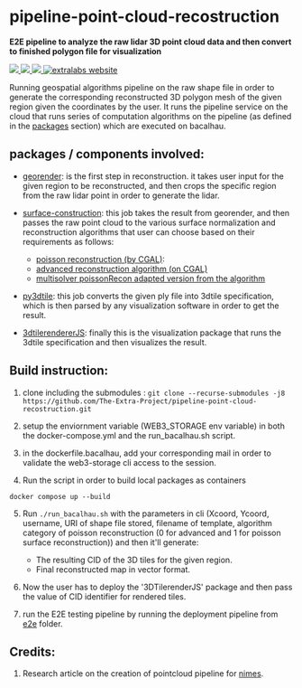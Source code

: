 # pipeline-point-cloud-recostruction

**E2E pipeline to analyze the raw lidar 3D point cloud data and then convert to finished polygon file for visualization** 
<p align="left">
    <a href="https://github.com/https://github.com/The-Extra-Project/pipeline-point-cloud-recostruction.git/LICENSE.md" alt="License">
        <img src="https://img.shields.io/badge/license-MIT-green" />
    </a>
    <a href="https://github.com/The-Extra-Project/pipeline-point-cloud-recostruction/releases/" alt="Release">
        <img src="https://img.shields.io/github/v/release/The-Extra-Project/pipeline-point-cloud-recostruction?display_name=tag" />
    </a>
    <a href="https://github.com/The-Extra-Project/pipeline-point-cloud-recostruction/actions/workflows/build.yml" alt="Tests">
        <img src="https://github.com/The-Extra-Project/pipeline-point-cloud-recostruction/actions/workflows/build.yml/badge.svg" />
    </a>
    <a href="https://extralabs.xyz/">
        <img alt="extralabs website" src="https://img.shields.io/badge/website-extralabs.xyz-green">
    </a>
</p>

Running geospatial algorithms pipeline on the raw shape file in order to generate the corresponding reconstructed 3D polygon mesh of the given region given the coordinates by the user. It runs the pipeline service on the cloud that  runs series of computation algorithms on the pipeline (as defined in the [packages](./packages/) section) which are executed on bacalhau.


## packages / components involved: 
- [georender](./packages/georender/): is the first step in reconstruction. it takes user input for the given region to be reconstructed, and then crops the specific region from the raw lidar point in order to generate the lidar.


-  [surface-construction](./packages/surface_reconstruction/): this job takes the result from georender, and then passes the raw point cloud to the various surface normalization and reconstruction algorithms that user can choose based on their requirements as follows:
    - [poisson reconstruction (by CGAL)](): 
    - [advanced reconstruction algorithm (on CGAL)]()
    - [multisolver poissonRecon adapted version from the algorithm]()

- [py3dtile](./packages/py3dtiles/): this job converts the given ply file into 3dtile specification, which is then parsed by any visualization software in order to get the result.

- [3dtilerendererJS](./packages/3DTilesRendererJS/): finally this is the visualization package that runs the 3dtile specification and then visualizes the result.

## Build instruction: 


1. clone including the submodules : `git clone --recurse-submodules -j8 https://github.com/The-Extra-Project/pipeline-point-cloud-recostruction.git`

2. setup the enviornment variable (WEB3_STORAGE env variable) in both the docker-compose.yml and the run_bacalhau.sh script.


3. in the dockerfile.bacalhau, add your corresponding mail in order to validate the web3-storage cli access to the session.

4. Run the script in order to build local packages as containers 
```
docker compose up --build 
```

5. Run `./run_bacalhau.sh` with the parameters in cli (Xcoord, Ycoord, username, URI of shape file stored, filename of template, algorithm category of poisson reconstruction (0 for advanced and 1 for poisson surface reconstruction)) and then it'll generate:
    - The resulting CID of the 3D tiles for the given region.
    - Final reconstructed map in vector format.

6. Now the user has to deploy the '3DTilerenderJS' package and then pass the value of CID identifier for rendered tiles.

7. run the E2E testing pipeline by running the deployment pipeline from [e2e](./e2e/) folder.

## Credits:
1. Research article on the creation of pointcloud pipeline for [nimes](https://github.com/bertt/nimes).
